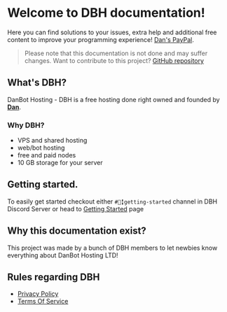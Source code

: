 # Welcome to DBH documentation!

Here you can find solutions to your issues, extra help and additional free content to improve your programming experience! [Dan's PayPal](https://paypal.me/DanBotHosting).

> Please note that this documentation is not done and may suffer changes. Want to contribute to this project? [GitHub repository](https://github.com/DBH-Docs/Documentation)

## What's DBH?

DanBot Hosting - DBH is a free hosting done right owned and founded by [**Dan**](https://github.com/danielpmc).

### Why DBH?

* VPS and shared hosting
* web/bot hosting
* free and paid nodes
* 10 GB storage for your server

## Getting started.

To easily get started checkout either `#📗╏getting-started` channel in DBH Discord Server or head to [Getting Started](https://help.dbh.wtf/getting-started) page

## Why this documentation exist?

This project was made by a bunch of DBH members to let newbies know everything about DanBot Hosting LTD!

## Rules regarding DBH

* [Privacy Policy](https://docs.google.com/document/d/1dOY5xefHu_RzBdOphh-_el8vNgMz2U_OWO8OeulOg_4/edit?usp=sharing)
* [Terms Of Service](https://docs.google.com/document/d/1BxGFRlH3TEMqfUWBPszsWYudbKmcbM5pkp7bTq4IbHg/edit?usp=sharing)
